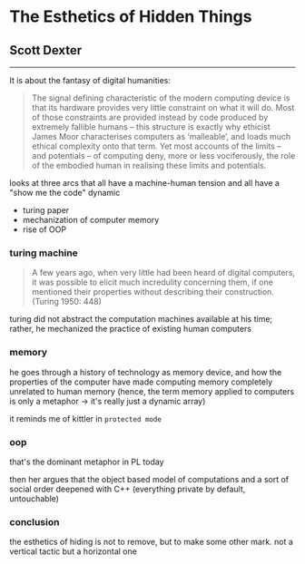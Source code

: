 # The Esthetics of Hidden Things

## Scott Dexter

---

It is about the fantasy of digital humanities:

> The signal defining characteristic of the modern computing device is that its hardware provides very little constraint on what it will do. Most of those constraints are provided instead by code produced by extremely fallible humans – this structure is exactly why ethicist James Moor characterises computers as ‘malleable’, and loads much ethical complexity onto that term. Yet most accounts of the limits – and potentials – of computing deny, more or less vociferously, the role of the embodied human in realising these limits and potentials. 

looks at three arcs that all have a machine-human tension and all have a "show me the code" dynamic

- turing paper
- mechanization of computer memory
- rise of OOP


### turing machine

> A few years ago, when very little had been heard of digital computers, it was possible to elicit much incredulity concerning them, if one mentioned their properties without describing their construction. (Turing 1950: 448)  

turing did not abstract the computation machines available at his time; rather, he mechanized the practice of existing human computers


### memory

he goes through a history of technology as memory device, and how the properties of the computer have made computing memory completely unrelated to human memory (hence, the term memory applied to computers is only a metaphor -> it's really just a dynamic array)

it reminds me of kittler in `protected mode`

### oop

that's the dominant metaphor in PL today

then her argues that the object based model of computations and a sort of social order deepened with C++ (everything private by default, untouchable)


### conclusion

the esthetics of hiding is not to remove, but to make some other mark. not a vertical tactic but a horizontal one